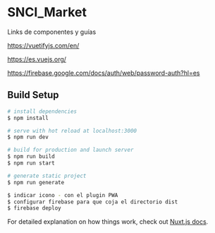 # SNCI_Market

Links de componentes y guías

https://vuetifyjs.com/en/

https://es.vuejs.org/

https://firebase.google.com/docs/auth/web/password-auth?hl=es


## Build Setup

```bash
# install dependencies
$ npm install

# serve with hot reload at localhost:3000
$ npm run dev

# build for production and launch server
$ npm run build
$ npm run start

# generate static project
$ npm run generate

$ indicar icono - con el plugin PWA
$ configurar firebase para que coja el directorio dist
$ firebase deploy
```

For detailed explanation on how things work, check out [Nuxt.js docs](https://nuxtjs.org).


